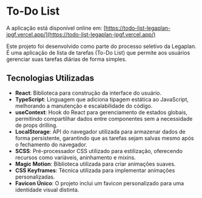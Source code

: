 # To-Do List
A aplicação está disponível online em: [https://todo-list-legaplan-jpgf.vercel.app/](https://todo-list-legaplan-jpgf.vercel.app/)

Este projeto foi desenvolvido como parte do processo seletivo da Legaplan. É uma aplicação de lista de tarefas (To-Do List) que permite aos usuários gerenciar suas tarefas diárias de forma simples.

## Tecnologias Utilizadas

- **React**: Biblioteca para construção da interface do usuário.
- **TypeScript**: Linguagem que adiciona tipagem estática ao JavaScript, melhorando a manutenção e escalabilidade do código.
- **useContext**: Hook do React para gerenciamento de estados globais, permitindo compartilhar dados entre componentes sem a necessidade de props drilling.
- **LocalStorage**: API do navegador utilizada para armazenar dados de forma persistente, garantindo que as tarefas sejam salvas mesmo após o fechamento do navegador.
- **SCSS**: Pré-processador CSS utilizado para estilização, oferecendo recursos como variáveis, aninhamento e mixins.
- **Magic Motion**: Biblioteca utilizada para criar animações suaves.
- **CSS Keyframes**: Técnica utilizada para implementar animações personalizadas.
- **Favicon Único**: O projeto inclui um favicon personalizado para uma identidade visual distinta.
